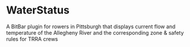 # WaterStatus
A BitBar plugin for rowers in Pittsburgh that displays current flow and temperature of the Allegheny River and the corresponding zone &amp; safety rules for TRRA crews
